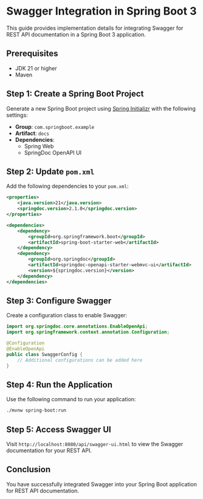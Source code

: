 # Swagger Integration in Spring Boot 3

This guide provides implementation details for integrating Swagger for REST API documentation in a Spring Boot 3 application.

## Prerequisites

- JDK 21 or higher
- Maven

## Step 1: Create a Spring Boot Project

Generate a new Spring Boot project using [Spring Initializr](https://start.spring.io/) with the following settings:

- **Group**: `com.springboot.example`
- **Artifact**: `docs`
- **Dependencies**:
    - Spring Web
    - SpringDoc OpenAPI UI

## Step 2: Update `pom.xml`

Add the following dependencies to your `pom.xml`:

```xml
<properties>
    <java.version>21</java.version>
    <springdoc.version>2.1.0</springdoc.version>
</properties>

<dependencies>
    <dependency>
        <groupId>org.springframework.boot</groupId>
        <artifactId>spring-boot-starter-web</artifactId>
    </dependency>
    <dependency>
        <groupId>org.springdoc</groupId>
        <artifactId>springdoc-openapi-starter-webmvc-ui</artifactId>
        <version>${springdoc.version}</version>
    </dependency>
</dependencies>
```

## Step 3: Configure Swagger

Create a configuration class to enable Swagger:

```java
import org.springdoc.core.annotations.EnableOpenApi;
import org.springframework.context.annotation.Configuration;

@Configuration
@EnableOpenApi
public class SwaggerConfig {
    // Additional configurations can be added here
}
```

## Step 4: Run the Application

Use the following command to run your application:

```bash
./mvnw spring-boot:run
```

## Step 5: Access Swagger UI

Visit `http://localhost:8080/api/swagger-ui.html` to view the Swagger documentation for your REST API.

## Conclusion

You have successfully integrated Swagger into your Spring Boot application for REST API documentation.
